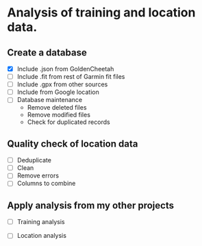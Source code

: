 
# Analysis of training and location data.

## Create a database

- [x] Include .json from GoldenCheetah
- [ ] Include .fit from rest of Garmin fit files
- [ ] Include .gpx from other sources
- [ ] Include from Google location
- [ ] Database maintenance
   - Remove deleted files
   - Remove modified files
   - Check for duplicated records

## Quality check of location data

- [ ] Deduplicate
- [ ] Clean
- [ ] Remove errors
- [ ] Columns to combine

## Apply analysis from my other projects

- [ ] Training analysis
- [ ] Location analysis

